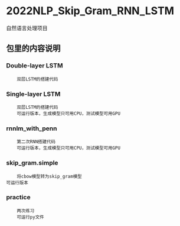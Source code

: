 # 2022NLP_Skip_Gram_RNN_LSTM
自然语言处理项目

## 包里的内容说明

### Double-layer LSTM

        双层LSTM的搭建代码


### Single-layer LSTM
        双层LSTM的搭建代码
        可运行版本，生成模型只可用CPU，测试模型可用GPU



### rnnlm_with_penn
        第二次RNN搭建代码
        可运行版本，生成模型只可用CPU，测试模型可用GPU



### skip_gram.simple
        将cbow模型转为skip_gram模型
	可运行版本


### practice
        两次练习
        可运行py文件
